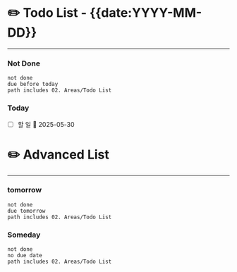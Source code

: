 # ✏️ Todo List  - {{date:YYYY-MM-DD}}
---
### Not Done
```tasks
not done
due before today
path includes 02. Areas/Todo List
```

### Today
- [ ] 할 일 📅 2025-05-30 


# ✏️ Advanced List
---
### tomorrow
```tasks
not done
due tomorrow
path includes 02. Areas/Todo List
```
### Someday
```tasks
not done
no due date
path includes 02. Areas/Todo List
```